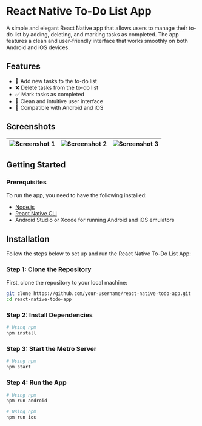 # React Native To-Do List App

A simple and elegant React Native app that allows users to manage their to-do list by adding, deleting, and marking tasks as completed. The app features a clean and user-friendly interface that works smoothly on both Android and iOS devices.

## Features

- 📝 Add new tasks to the to-do list
- ❌ Delete tasks from the to-do list
- ✅ Mark tasks as completed
- 🌟 Clean and intuitive user interface
- 📱 Compatible with Android and iOS

## Screenshots

| ![Screenshot 1](https://github.com/user-attachments/assets/b11c74e7-2326-4a50-8eec-fca7f0b72b71) | ![Screenshot 2](https://github.com/user-attachments/assets/04c28e6c-970a-4016-93b2-553909fce633) | ![Screenshot 3](https://github.com/user-attachments/assets/f3ea7a5e-87d9-454b-9242-4b0b89f2e3bb) |
| --- | --- | --- |

## Getting Started

### Prerequisites

To run the app, you need to have the following installed:

- [Node.js](https://nodejs.org/)
- [React Native CLI](https://reactnative.dev/docs/environment-setup)
- Android Studio or Xcode for running Android and iOS emulators

## Installation

Follow the steps below to set up and run the React Native To-Do List App:

### Step 1: Clone the Repository

First, clone the repository to your local machine:

```sh
git clone https://github.com/your-username/react-native-todo-app.git
cd react-native-todo-app
```

### Step 2: Install Dependencies
```sh
# Using npm
npm install
```

### Step 3: Start the Metro Server
```sh
# Using npm
npm start
```

### Step 4: Run the App
```sh
# Using npm
npm run android

# Using npm
npm run ios
```
